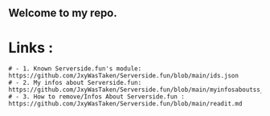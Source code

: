 ## Welcome to my repo.

# Links :
    # - 1. Known Serverside.fun's module:
    https://github.com/JxyWasTaken/Serverside.fun/blob/main/ids.json
    # - 2. My infos about Serverside.fun:
    https://github.com/JxyWasTaken/Serverside.fun/blob/main/myinfosaboutss_fun.md
    # - 3. How to remove/Infos About Serverside.fun :
    https://github.com/JxyWasTaken/Serverside.fun/blob/main/readit.md
